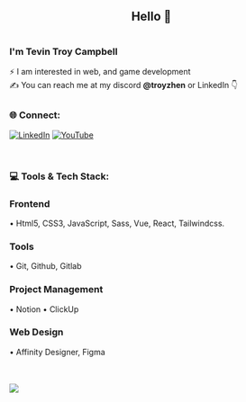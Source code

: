 <!-- banner -->
<!-- Mario -->
<!-- [![MasterHead](https://user-images.githubusercontent.com/74038190/225813708-98b745f2-7d22-48cf-9150-083f1b00d6c9.gif)](https://) -->

<!-- Star Passing -->
<!-- [![MasterHead](https://user-images.githubusercontent.com/74038190/238355349-7d484dc9-68a9-4ee6-a767-aea59035c12d.gif)](https://) -->

<h2 align="center">Hello 👋</h2>

# <h3>I'm Tevin Troy Campbell</h3>

⚡ I am interested in web, and game development<br>
✍️ You can reach me at my discord <b>@troyzhen</b> or LinkedIn 👇



## <h3>🌐 Connect:</h3>
[![LinkedIn](https://img.shields.io/badge/LinkedIn-%230077B5.svg?logo=linkedin&logoColor=white)](https://linkedin.com/in/tevin-campbell-b1b404203)
[![YouTube](https://img.shields.io/badge/YouTube-%23FF0000.svg?logo=YouTube&logoColor=white)](https://youtube.com/@troyzhen)
<!-- [![Discord](https://img.shields.io/badge/Discord-%231B72BE.svg?logo=Discord&logoColor=white)](https://discord.gg/4a8vV8nC3z) -->
<br>
<h3>💻 Tools & Tech Stack:</h3>
<h3>Frontend</h3>
• Html5, CSS3, JavaScript, Sass, Vue, React, Tailwindcss.
<br>
<h3>Tools</h3>
• Git, Github, Gitlab
<br>
<h3>Project Management</h3>
• Notion
• ClickUp
<br>
<h3>Web Design</h3>
• Affinity Designer, Figma
<br>
<br>
<br>

[![](https://visitcount.itsvg.in/api?id=Troyzhenny&icon=3&color=2)](https://visitcount.itsvg.in)

